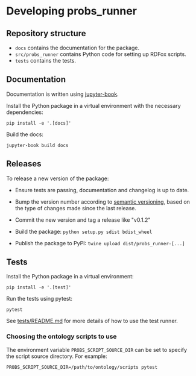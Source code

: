 # Developing probs_runner

## Repository structure

- `docs` contains the documentation for the package.
- `src/probs_runner` contains Python code for setting up RDFox scripts.
- `tests` contains the tests.

## Documentation

Documentation is written using [jupyter-book](https://jupyterbook.org).

Install the Python package in a virtual environment with the necessary dependencies:

```shell
pip install -e '.[docs]'
```

Build the docs:

```shell
jupyter-book build docs
```

## Releases

To release a new version of the package:

- Ensure tests are passing, documentation and changelog is up to date.

- Bump the version number according to [semantic versioning](https://semver.org/), based on the type of changes made since the last release.

- Commit the new version and tag a release like "v0.1.2"

- Build the package: `python setup.py sdist bdist_wheel`

- Publish the package to PyPI: `twine upload dist/probs_runner-[...]`

## Tests

Install the Python package in a virtual environment:

```shell
pip install -e '.[test]'
```

Run the tests using pytest:

```shell
pytest
```

See [tests/README.md](tests/README.md) for more details of how to use the test runner.

### Choosing the ontology scripts to use

The environment variable `PROBS_SCRIPT_SOURCE_DIR` can be set to specify the script source directory. For example:

```shell
PROBS_SCRIPT_SOURCE_DIR=/path/to/ontology/scripts pytest
```
